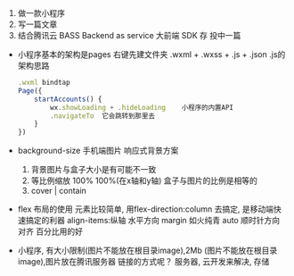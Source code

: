 1. 做一款小程序
2. 写一篇文章
3. 结合腾讯云 BASS Backend as service
    大前端 SDK 存
    投中一篇

- 小程序基本的架构是pages
    右键先建文件夹 .wxml + .wxss + .js + .json
    .js的架构思路
    ```js
    .wxml bindtap
    Page({
        startAccounts() {
            wx.showLoading + .hideLoading    小程序的内置API
            .navigateTo  它会跳转到那里去
        }
    })
    ```
- background-size 手机端图片  响应式背景方案
    1. 背景图片与盒子大小是有可能不一致
    2. 等比例缩放  100%  100%(在x轴和y轴) 盒子与图片的比例是相等的
    3. cover | contain

- flex 布局的使用 
    元素比较简单, 用flex-direction:column  去搞定, 是移动端快速搞定的利器
    align-items:纵轴  水平方向
    margin 如火纯青 auto 顺时针方向对齐
    百分比用的好
- 小程序, 有大小限制(图片不能放在根目录image),2Mb
    (图片不能放在根目录image),图片放在腾讯服务器
    链接的方式呢？  服务器,
    云开发来解决, 存储